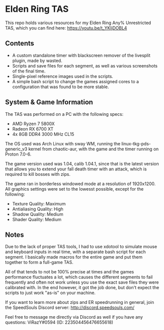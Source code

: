 # Elden Ring TAS
This repo holds various resources for my Elden Ring Any% Unrestricted TAS, which you can find here: https://youtu.be/t_YKIjDOBL4

## Contents
- A custom standalone timer with blackscreen remover of the livesplit plugin, made by wasted.
- Scripts and save files for each segment, as well as various screenshots of the final time.
- Single-pixel reference images used in the scripts.
- A simple bash script to change the games assigned cores to a configuration that was found to be more stable.

## System & Game Information
The TAS was performed on a PC with the following specs:
- AMD Ryzen 7 5800X
- Radeon RX 6700 XT
- 4x 8GB DDR4 3000 MHz CL15

The OS used was Arch Linux with sway WM, running the linux-tkg-pds-generic_v3 kernel from chaotic-aur, with the game and the timer running on Proton 7.0-6.

The game version used was 1.04, calib 1.04.1, since that is the latest version that allows you to extend your fall death timer with an attack, which is required to kill bosses with zips.

The game ran in borderless windowed mode at a resolution of 1920x1200. All graphics settings were set to the lowesst possible, except for the following:
- Texture Quality: Maximum
- Antialiasing Quality: High
- Shadow Quality: Medium
- Shader Quality: Medium

## Notes
Due to the lack of proper TAS tools, I had to use xdotool to simulate mouse and keyboard inputs in real time, with a separate bash script for each segment. I basically made macros for the entire game and put them together to form a full-game TAS.

All of that tends to not be 100% precise at times and the games performance fluctuates a lot, which causes the different segments to fail frequently and often not work unless you use the exact save files they were calibrated with. In the end however, it got the job done, but don't expect the scripts to just work "as-is" on your machine.


If you want to learn more about zips and ER speedrunning in general, join the SpeedSouls Discord server: http://discord.speedsouls.com/

Feel free to message me directly via Discord as well if you have any questions: ViRazY#0594 (ID: 223504456476655618)
